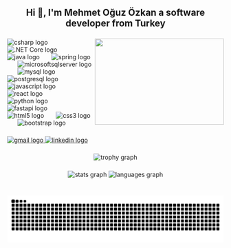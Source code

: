 <h2 align="center">Hi 👋, I'm Mehmet Oğuz Özkan a software developer from Turkey</h2>

###

<img align="right" height="200" width="300" style="max-width:none;" src="https://media0.giphy.com/media/v1.Y2lkPTc5MGI3NjExanVpbXBqczhtbjM5MG41ZTBqNXY5NGpnZWNheGd3NjNjMDdxd3loYiZlcD12MV9pbnRlcm5hbF9naWZfYnlfaWQmY3Q9Zw/CrFLL3CnRpw5ddlBMm/giphy.webp"  />

###

<div align="left">
  <img
    src="https://cdn.jsdelivr.net/gh/devicons/devicon/icons/csharp/csharp-original.svg"
    alt="csharp logo"
    width="60"
    height="40"
    style="max-width: none;"
  />
  <img width="20" />
  <img
    src="https://cdn.jsdelivr.net/gh/devicons/devicon/icons/dotnetcore/dotnetcore-original.svg"
    alt=".NET Core logo"
    width="60"
    height="40"
    style="max-width: none;"
  />
  <img width="20" />
  <img
    src="https://cdn.jsdelivr.net/gh/devicons/devicon/icons/java/java-original.svg"
    alt="java logo"
    width="60"
    height="40"
    style="max-width: none;"
  />
  <img width="20" />
  <img
    src="https://cdn.jsdelivr.net/gh/devicons/devicon/icons/spring/spring-original.svg"
    alt="spring logo"
    width="60"
    height="40"
    style="max-width: none;"
  />
  <img width="20" />
  <img
    src="https://cdn.jsdelivr.net/gh/devicons/devicon/icons/microsoftsqlserver/microsoftsqlserver-original.svg"
    alt="microsoftsqlserver logo"
    width="60"
    height="40"
    style="max-width: none;"
  />
  <img width="20" />
  <img
    src="https://cdn.jsdelivr.net/gh/devicons/devicon/icons/mysql/mysql-original.svg"
    alt="mysql logo"
    width="60"
    height="40"
    style="max-width: none;"
  />
  <img width="20" />
  <img
    src="https://cdn.jsdelivr.net/gh/devicons/devicon/icons/postgresql/postgresql-original.svg"
    alt="postgresql logo"
    width="60"
    height="40"
    style="max-width: none;"
  />
  <img width="20" />
  <img
    src="https://cdn.jsdelivr.net/gh/devicons/devicon/icons/javascript/javascript-original.svg"
    alt="javascript logo"
    width="60"
    height="40"
    style="max-width: none;"
  />
  <img width="20" />
  <img
    src="https://cdn.jsdelivr.net/gh/devicons/devicon/icons/react/react-original.svg"
    alt="react logo"
    width="60"
    height="40"
    style="max-width: none;"
  />
  <img width="20" />
  <img
    src="https://cdn.jsdelivr.net/gh/devicons/devicon/icons/python/python-original.svg"
    alt="python logo"
    width="60"
    height="40"
    style="max-width: none;"
  />
  <img width="20" />
  <img
    src="https://cdn.jsdelivr.net/gh/devicons/devicon/icons/fastapi/fastapi-original.svg"
    alt="fastapi logo"
    width="60"
    height="40"
    style="max-width: none;"
  />
  <img width="20" />
  <img
    src="https://cdn.jsdelivr.net/gh/devicons/devicon/icons/html5/html5-original.svg"
    alt="html5 logo"
    width="60"
    height="40"
    style="max-width: none;"
  />
  <img width="20" />
  <img
    src="https://cdn.jsdelivr.net/gh/devicons/devicon/icons/css3/css3-original.svg"
    alt="css3 logo"
    width="60"
    height="40"
    style="max-width: none;"
  />
  <img width="20" />
  <img
    src="https://cdn.jsdelivr.net/gh/devicons/devicon/icons/bootstrap/bootstrap-original.svg"
    alt="bootstrap logo"
    width="60"
    height="40"
    style="max-width: none;"
  />
</div>


###

<div align="left">
  <a href="mehmetouz9921@gmail.com" target="_blank">
    <img src="https://img.shields.io/static/v1?message=Gmail&logo=gmail&label=&color=D14836&logoColor=white&labelColor=&style=for-the-badge" height="90" width="200" style="max-width: none;" alt="gmail logo"  />
  </a>
  <a href="https://www.linkedin.com/in/mehmet-oğuz-özkan-774402211" target="_blank">
    <img src="https://img.shields.io/static/v1?message=LinkedIn&logo=linkedin&label=&color=0077B5&logoColor=white&labelColor=&style=for-the-badge" height="90" width="200" style="max-width: none;" alt="linkedin logo"  />
  </a>
</div>

###

<div align="center">
  <img src="https://github-profile-trophy.vercel.app?username=mehmetoguzozkan&theme=nord&column=-1&row=1&margin-w=8&margin-h=8&no-bg=false&no-frame=true&order=4" height="250" alt="trophy graph"  />
</div>

###

<div align="center">
  <img src="https://github-readme-stats.vercel.app/api?username=mehmetoguzozkan&hide_title=false&hide_rank=false&show_icons=true&include_all_commits=true&count_private=true&disable_animations=false&theme=shades-of-purple&locale=en&hide_border=false" height="175" width="370" style="max-width: none;" alt="stats graph"  />
  <!-- <img src="https://streak-stats.demolab.com?user=mehmetoguzozkan&locale=en&mode=daily&theme=shades-of-purple&hide_border=false&border_radius=5" height="175" alt="streak graph"  /> -->
  <img src="https://github-readme-stats.vercel.app/api/top-langs?username=mehmetoguzozkan&locale=en&hide_title=false&layout=compact&card_width=320&langs_count=5&theme=shades-of-purple&hide_border=false" height="175" width="300" style="max-width: none;" alt="languages graph"  />
</div>

###

<br clear="both">

<img src="https://github.com/MehmetOguzOzkan/MehmetOguzOzkan/blob/output/snake.svg" alt="Snake animation" />

###
